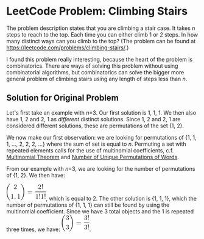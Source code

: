 <h1>LeetCode Problem: Climbing Stairs</h1>
<p>
The problem description states that you are climbing a stair case. It takes <i>n</i> steps to reach to the top.
Each time you can either climb 1 or 2 steps. 
In how many distinct ways can you climb to the top?
(The problem can be found at <a href="https://leetcode.com/problems/climbing-stairs/">https://leetcode.com/problems/climbing-stairs/</a>.)
</p>

<p>
I found this problem really interesting, because the heart of the problem is combinatorics.
There are ways of solving this problem without using combinatorial algorithms, but combinatorics can solve the bigger more general problem of
climbing stairs using any length of steps less than <i>n</i>.
</p>
<h2>Solution for Original Problem</h2>
<p>
  Let's first take an example with <i>n</i>=3. Our first solution is 1, 1, 1. We then also have 1, 2 and 2, 1 as <i>different</i> distinct solutions. Since 1, 2 and 2, 1 are considered different solutions, these are permutations of the set {1, 2}.
</p>
<p>
We now make our first observation: we are looking for permutations of {1, 1, 1, ..., 2, 2, 2, ...} where the sum of set is equal to <i>n</i>. Permuting a set with  repeated elements calls for the use of multinomial coefficients, c.f. <a href="https://en.wikipedia.org/wiki/Multinomial_theorem">Multinomial Theorem</a> and <a href="https://en.wikipedia.org/wiki/Multinomial_theorem#Number_of_unique_permutations_of_words">Number of Unique Permutations of Words</a>. 
</p>  
<p>
  From our example with <i>n</i>=3, we are looking for the number of permutations of {1, 2}. We then have:
</p>
<p>
  <img src="images/first_eqn.gif" />,
  which is equal to 2. The other solution is {1, 1, 1}, which the number of permutations of {1, 1, 1} can still be found by using the multinomial coefficient. Since we have 3 total objects and the 1 is repeated three times, we have:
  <img src="images/second_eqn.gif" />.
  
</p>
